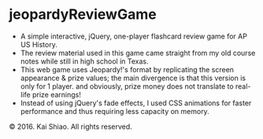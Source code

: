 <h1>jeopardyReviewGame</h1>
<ul>
	<li>A simple interactive, jQuery, one-player flashcard review game for AP US History.</li>
	<li>The review material used in this game came straight from my old course notes while still in high school in Texas.</li>
	<li>This web game uses Jeopardy!'s format by replicating the screen appearance & prize values; the main divergence is that this version is only for 1 player.
	and obviously, prize money does not translate to real-life prize earnings!</li>
	<li>Instead of using jQuery's fade effects, I used CSS animations for faster performance and thus requiring less capacity on memory.</li>
</ul>

<footer>&copy; 2016. Kai Shiao. All rights reserved.</footer>